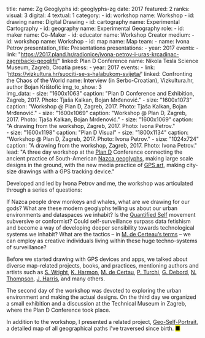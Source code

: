 title: 
    name: Zg Geoglyphs
id: geoglyphs-zg
date: 2017
featured: 2
ranks:
    visual: 3
    digital: 4
    textual: 1
category: 
    - id: workshop
      name: Workshop
    - id: drawing
      name: Digital Drawing
    - id: cartography
      name: Experimental Cartography
    - id: geography
      name: Experimental Geography
role:
    - id: maker
      name: Co-Maker
    - id: educator
      name: Workshop Creator
medium:
    - id: workshop
      name: Workshop
    - id: map
      name: Map
team:
    - name: Ivona Petrov
presentation_title: Presentations
presentations:
    - year: 2017
      events:
        - link: "https://2017.pland.hr/radionice/ivona-petrov-i-uras-krcadinac-zagrebacki-geoglifi/"
          linked: Plan D Conference
          name: Nikola Tesla Science Museum, Zagreb, Croatia
press:
    - year: 2017
      events:
        - link: 'https://vizkultura.hr/suociti-se-s-halabukom-svijeta/'
          linked: Confronting the Chaos of the World
          name: Interview (in Serbo-Croatian), Vizkultura.hr, author Bojan Krištofić
img_to_show: 3       
img_data:
    - size: "1600x1063"
      caption: "Plan D Conference and Exhibition, Zagreb, 2017. Photo: Tjaša Kalkan, Bojan Mrđenović."
    - size: "1600x1073"
      caption: "Workshop @ Plan D, Zagreb, 2017. Photo: Tjaša Kalkan, Bojan Mrđenović."
    - size: "1600x1069"
      caption: "Workshop @ Plan D, Zagreb, 2017. Photo: Tjaša Kalkan, Bojan Mrđenović."
    - size: "1600x1069"
      caption: "A drawing from the workshop, Zagreb, 2017. Photo: Ivona Petrov."   
    - size: "1600x1198"
      caption: "Plan D Visual"
    - size: "1800x1134"
      caption: "Workshop @ Plan D, Zagreb, 2017. Photo: Ivona Petrov."
    - size: "1024x724"
      caption: "A drawing from the workshop, Zagreb, 2017. Photo: Ivona Petrov."   
lead: "A three day workshop at the <a href='https://2017.pland.hr/' target='_blank'>Plan D</a> Conference connecting the ancient practice of South-American <a href='https://en.wikipedia.org/wiki/Nazca_Lines' target='_blank'>Nazca geoglyphs</a>, making large scale designs in the ground, with the new media practice of <a href='https://en.wikipedia.org/wiki/GPS_drawing' target='_blank'>GPS art</a>, making city-size drawings with a GPS tracking device."

Developed and led by Ivona Petrov and me, the workshop was articulated through a series of questions: 

If Nazca people drew monkeys and whales, what are we drawing for our gods? What are these modern geoglyphs telling us about our urban environments and dataspaces we inhabit? Is the <a href='https://en.wikipedia.org/wiki/Quantified_Self' target='_blank'>Quantified Self</a> movement subversive or conformist? Could self-surveillance surpass data fetishism and become a way of developing deeper sensibility towards technological systems we inhabit? What are the tactics – in <a href="https://monoskop.org/images/2/2a/De_Certeau_Michel_The_Practice_of_Everyday_Life.pdf" target="_blank">M. de Certeau’s terms</a> – we can employ as creative individuals living within these huge techno-systems of surveillance?

Before we started drawing with GPS devices and apps, we talked about diverse map-related projects, books, and practices, mentioning authors and artists such as <a href='https://monoskop.org/images/b/b7/Wright_Stephen_ed_Datasthetics_How_To_Do_Things_With_Data.pdf' target='_blank'>S. Wright</a>, <a href='https://www.brainpickings.org/2009/10/16/the-map-as-art/' target='_blank'>K. Harmon</a>, <a href="https://en.wikipedia.org/wiki/Michel_de_Certeau" target="_blank">M. de Certau</a>, <a href='http://tupress.org/books/maps-of-the-imagination' target='_blank'>P. Turchi</a>, <a href='https://en.wikipedia.org/wiki/Guy_Debord' target='_blank'>G. Debord</a>, <a href='https://www.e-flux.com/announcements/38923/experimental-geography/' target='_blank'>N. Thompson</a>, <a href='http://number27.org/biography' target='_blank'>J. Harris</a>, and many others. 

The second day of the workshop was devoted to exploring the urban environment and making the actual designs. On the third day we organized a small exhibition and a discussion at the Technical Museum in Zagreb, where the Plan D Conference took place. 

In addition to the workshop, I presented a related project, <a href='/work/projects/geoselfportrait'>Geo-Self-Portrait</a>, a detailed map of all geographical paths I've traversed since birth. <mark>&#9632;</mark>